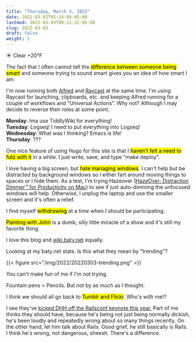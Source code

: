 ```yaml
---
title: "Thursday, March 3, 2022"
date: 2022-03-03T05:24:00-05:00
lastmod: 2022-03-03T09:21:35-05:00
slug: 2022-03-03
draft: false
weight: 1
---
```


☀️   Clear +20°F

The fact that I often cannot tell the <mark>difference between someone being smart</mark> and someone trying to sound smart gives you an idea of how smart I am.

I'm now running both [Alfred](https://alfredapp.com) and [Raycast](https://www.raycast.com) at the same time. I'm using Raycast for launching, clipboards, etc. and keeping Alfred running for a couple of workflows and "Universal Actions". Why not? Although I may decide to reverse their roles at some point.

**Monday**: Ima use TiddlyWiki for everything! <br />
**Tuesday**: Logseq! I need to put everything into Logseq! <br />
**Wednesday**: What was I thinking? Emacs is life! <br />
**Thursday**: ???

One nice feature of using Hugo for this site is that I <mark>haven't felt a need to futz with it</mark> in a while. I just write, save, and type "make deploy".

I love having a big screen, but <mark>hate managing windows</mark>. I can't help but be distracted by background windows so I either fart around moving things to spaces or I hide them. As a test, I'm trying Hazeover ([HazeOver: Distraction Dimmer™ for Productivity on Mac](https://hazeover.com/)) to see if just auto-dimming the unfocused windows will help. Otherwise, I unplug the laptop and use the smaller screen and it's often a relief.

I find myself <mark>withdrawing</mark> at a time when I should be participating.

<mark>Painting with John</mark> is a dumb, silly little miracle of a show and it's still my favorite thing.

I love this blog and [wiki.baty.net](https://wiki.baty.net) equally.

Looking at my baty.net stats. Is this what they mean by "trending"?

{{< figure src="/img/2022/20220303-trending.png" >}}

You can't make fun of me if I'm not trying.

Fountain pens &gt; Pencils. But not by as much as I thought.

I think we should all go back to <mark>Tumblr and Flickr</mark>. Who's with me!?

I see they've [kicked DHH off the Railsconf keynote this year.](https://world.hey.com/dhh/no-railsconf-faa7935e) Part of me thinks they should have, because he's being not just being normally dickish, he's been loudly and repeatedly wrong about so many things recently. On the other hand, let him talk about Rails. Good grief, he still basically _is_ Rails. I think he's wrong, not dangerous, sheesh. There's a difference.

[//]: # "Exported with love from a post written in Org mode"
[//]: # "- https://github.com/kaushalmodi/ox-hugo"
